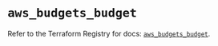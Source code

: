 # `aws_budgets_budget`

Refer to the Terraform Registry for docs: [`aws_budgets_budget`](https://registry.terraform.io/providers/hashicorp/aws/5.39.1/docs/resources/budgets_budget).
